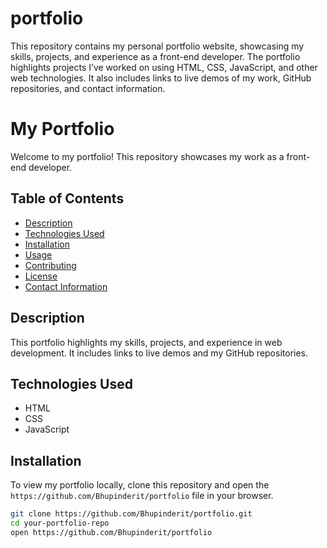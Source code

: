 # portfolio
This repository contains my personal portfolio website, showcasing my skills, projects, and experience as a front-end developer. The portfolio highlights projects I’ve worked on using HTML, CSS, JavaScript, and other web technologies. It also includes links to live demos of my work, GitHub repositories, and contact information.
# My Portfolio

Welcome to my portfolio! This repository showcases my work as a front-end developer.

## Table of Contents
- [Description](#description)
- [Technologies Used](#technologies-used)
- [Installation](#installation)
- [Usage](#usage)
- [Contributing](#contributing)
- [License](#license)
- [Contact Information](#contact-information)

## Description
This portfolio highlights my skills, projects, and experience in web development. It includes links to live demos and my GitHub repositories.

## Technologies Used
- HTML
- CSS
- JavaScript

## Installation
To view my portfolio locally, clone this repository and open the `https://github.com/Bhupinderit/portfolio` file in your browser.

```bash
git clone https://github.com/Bhupinderit/portfolio.git
cd your-portfolio-repo
open https://github.com/Bhupinderit/portfolio
